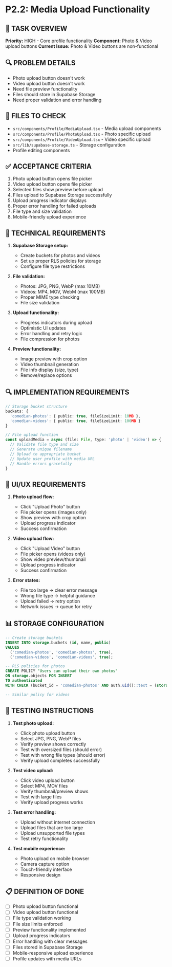 # P2.2: Media Upload Functionality

## **🎯 TASK OVERVIEW**
**Priority:** HIGH - Core profile functionality
**Component:** Photo & Video upload buttons
**Current Issue:** Photo & Video buttons are non-functional

## **🔍 PROBLEM DETAILS**
- Photo upload button doesn't work
- Video upload button doesn't work
- Need file preview functionality
- Files should store in Supabase Storage
- Need proper validation and error handling

## **📁 FILES TO CHECK**
- `src/components/Profile/MediaUpload.tsx` - Media upload components
- `src/components/Profile/PhotoUpload.tsx` - Photo specific upload
- `src/components/Profile/VideoUpload.tsx` - Video specific upload
- `src/lib/supabase-storage.ts` - Storage configuration
- Profile editing components

## **✅ ACCEPTANCE CRITERIA**
1. Photo upload button opens file picker
2. Video upload button opens file picker
3. Selected files show preview before upload
4. Files upload to Supabase Storage successfully
5. Upload progress indicator displays
6. Proper error handling for failed uploads
7. File type and size validation
8. Mobile-friendly upload experience

## **🔧 TECHNICAL REQUIREMENTS**
1. **Supabase Storage setup:**
   - Create buckets for photos and videos
   - Set up proper RLS policies for storage
   - Configure file type restrictions

2. **File validation:**
   - Photos: JPG, PNG, WebP (max 10MB)
   - Videos: MP4, MOV, WebM (max 100MB)
   - Proper MIME type checking
   - File size validation

3. **Upload functionality:**
   - Progress indicators during upload
   - Optimistic UI updates
   - Error handling and retry logic
   - File compression for photos

4. **Preview functionality:**
   - Image preview with crop option
   - Video thumbnail generation
   - File info display (size, type)
   - Remove/replace options

## **🔍 IMPLEMENTATION REQUIREMENTS**
```typescript
// Storage bucket structure
buckets: {
  'comedian-photos': { public: true, fileSizeLimit: 10MB },
  'comedian-videos': { public: true, fileSizeLimit: 100MB }
}

// File upload function
const uploadMedia = async (file: File, type: 'photo' | 'video') => {
  // Validate file type and size
  // Generate unique filename
  // Upload to appropriate bucket
  // Update user profile with media URL
  // Handle errors gracefully
}
```

## **🎨 UI/UX REQUIREMENTS**
1. **Photo upload flow:**
   - Click "Upload Photo" button
   - File picker opens (images only)
   - Show preview with crop option
   - Upload progress indicator
   - Success confirmation

2. **Video upload flow:**
   - Click "Upload Video" button  
   - File picker opens (videos only)
   - Show video preview/thumbnail
   - Upload progress indicator
   - Success confirmation

3. **Error states:**
   - File too large → clear error message
   - Wrong file type → helpful guidance
   - Upload failed → retry option
   - Network issues → queue for retry

## **📊 STORAGE CONFIGURATION**
```sql
-- Create storage buckets
INSERT INTO storage.buckets (id, name, public)
VALUES 
  ('comedian-photos', 'comedian-photos', true),
  ('comedian-videos', 'comedian-videos', true);

-- RLS policies for photos
CREATE POLICY "Users can upload their own photos"
ON storage.objects FOR INSERT
TO authenticated
WITH CHECK (bucket_id = 'comedian-photos' AND auth.uid()::text = (storage.foldername(name))[1]);

-- Similar policy for videos
```

## **🧪 TESTING INSTRUCTIONS**
1. **Test photo upload:**
   - Click photo upload button
   - Select JPG, PNG, WebP files
   - Verify preview shows correctly
   - Test with oversized files (should error)
   - Test with wrong file types (should error)
   - Verify upload completes successfully

2. **Test video upload:**
   - Click video upload button
   - Select MP4, MOV files
   - Verify thumbnail/preview shows
   - Test with large files
   - Verify upload progress works

3. **Test error handling:**
   - Upload without internet connection
   - Upload files that are too large
   - Upload unsupported file types
   - Test retry functionality

4. **Test mobile experience:**
   - Photo upload on mobile browser
   - Camera capture option
   - Touch-friendly interface
   - Responsive design

## **📋 DEFINITION OF DONE**
- [ ] Photo upload button functional
- [ ] Video upload button functional  
- [ ] File type validation working
- [ ] File size limits enforced
- [ ] Preview functionality implemented
- [ ] Upload progress indicators
- [ ] Error handling with clear messages
- [ ] Files stored in Supabase Storage
- [ ] Mobile-responsive upload experience
- [ ] Profile updates with media URLs